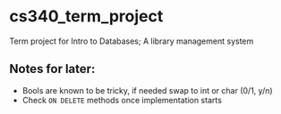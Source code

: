 # cs340_term_project
Term project for Intro to Databases; A library management system

## Notes for later:
- Bools are known to be tricky, if needed swap to int or char (0/1, y/n)
- Check `ON DELETE` methods once implementation starts